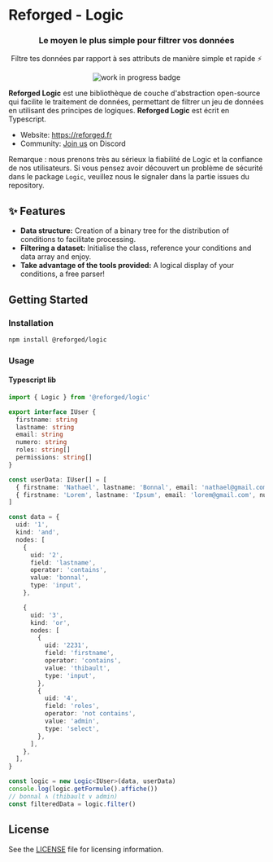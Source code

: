 # Reforged - Logic

<h3 align="center">Le moyen le plus simple pour filtrer vos données</h3>
<p align="center">Filtre tes données par rapport à ses attributs de manière simple et rapide ⚡</p>

<p align="center">
<img src="https://img.shields.io/badge/stability-work_in_progress-lightgrey.svg?style=flat-square" alt="work in progress badge">
</p>


**Reforged Logic** est une bibliothèque de couche d'abstraction open-source qui facilite
le traitement de données, permettant de filtrer un jeu de données en utilisant des principes de logiques.
**Reforged Logic** est écrit en Typescript.

- Website: https://reforged.fr
- Community: [Join us](https://discord.gg/ZAGPhS6BKZ) on Discord

Remarque : nous prenons très au sérieux la fiabilité de Logic et la confiance de nos utilisateurs. Si vous pensez avoir découvert un problème de sécurité dans le package `Logic`, veuillez nous le signaler dans la partie issues du repository.

## ✨ Features

- **Data structure:** Creation of a binary tree for the distribution of conditions to facilitate processing.
- **Filtering a dataset:** Initialise the class, reference your conditions and data array and enjoy.
- **Take advantage of the tools provided:** A logical display of your conditions, a free parser!


## Getting Started
### Installation
```bash
npm install @reforged/logic
```

### Usage

#### Typescript lib
```ts
import { Logic } from '@reforged/logic'

export interface IUser {
  firstname: string
  lastname: string
  email: string
  numero: string
  roles: string[]
  permissions: string[]
}

const userData: IUser[] = [
  { firstname: 'Nathael', lastname: 'Bonnal', email: 'nathael@gmail.com', numero: "123456789", permissions: [], roles: ["test"]},
  { firstname: 'Lorem', lastname: 'Ipsum', email: 'lorem@gmail.com', numero: "987654321", permissions: [], roles: []}
]

const data = {
  uid: '1',
  kind: 'and',
  nodes: [
    {
      uid: '2',
      field: 'lastname',
      operator: 'contains',
      value: 'bonnal',
      type: 'input',
    },

    {
      uid: '3',
      kind: 'or',
      nodes: [
        {
          uid: '2231',
          field: 'firstname',
          operator: 'contains',
          value: 'thibault',
          type: 'input',
        },
        {
          uid: '4',
          field: 'roles',
          operator: 'not contains',
          value: 'admin',
          type: 'select',
        },
      ],
    },
  ],
}

const logic = new Logic<IUser>(data, userData)
console.log(logic.getFormule().affiche())
// bonnal ∧ (thibault ∨ admin)
const filteredData = logic.filter()
```

## License

See the [LICENSE](./LICENSE) file for licensing information.